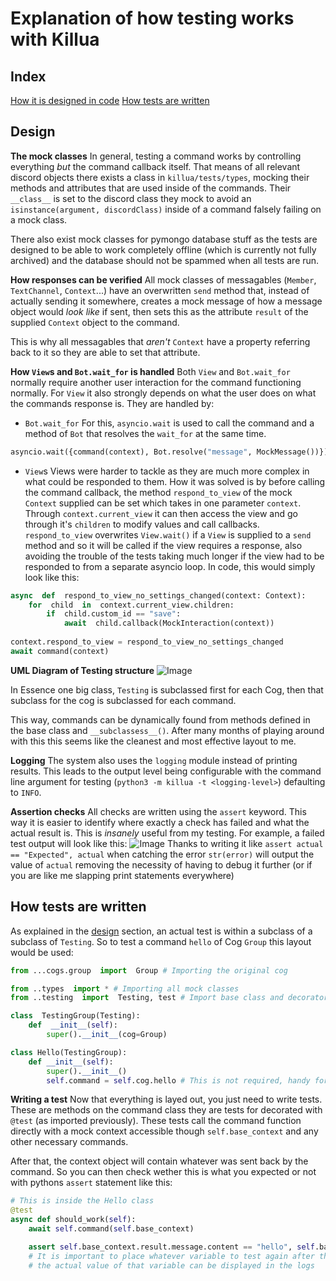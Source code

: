 # Explanation of how testing works with Killua

Index
-

[How it is designed in code](#design)
[How tests are written](#how-tests-are-written)

## Design
__The mock classes__
In general, testing a command works by controlling everything *but* the command callback itself. That means of all relevant discord objects there exists a class in `killua/tests/types`, mocking their methods and attributes that are used inside of the commands. Their `__class__` is set to the discord class they mock to avoid an `isinstance(argument, discordClass)` inside of a command falsely failing on a mock class.

There also exist mock classes for pymongo database stuff as the tests are designed to be able to work completely offline (which is currently not fully archived) and the database should not be spammed when all tests are run.

__How responses can be verified__
All mock classes of messagables (`Member`, `TextChannel`, `Context`...) have an overwritten `send` method that, instead of actually sending it somewhere, creates a mock message of how a message object would *look like* if sent, then sets this as the attribute `result` of the supplied `Context` object to the command. 

This is why all messagables that *aren't* `Context` have a property referring back to it so they are able to set that attribute.

__How `View`s and `Bot.wait_for` is handled__
Both `View` and `Bot.wait_for` normally require another user interaction for the command functioning normally. For `View` it also strongly depends on what the user does on what the commands response is. They are handled by:

+ `Bot.wait_for`
For this, `asyncio.wait` is used to call the command and a method of `Bot` that resolves the `wait_for` at the same time. 
```py
asyncio.wait({command(context), Bot.resolve("message", MockMessage())})
```

+ `View`s
Views were harder to tackle as they are much more complex in what could be responded to them. How it was solved is by before calling the command callback, the method `respond_to_view` of the mock `Context` supplied can be set which takes in one parameter `context`. Through `context.current_view` it can then access the view and go through it's `children` to modify values and call callbacks. 
`respond_to_view` overwrites `View.wait()` if a `View` is supplied to a `send` method and so it will be called if the view requires a response, also avoiding the trouble of the tests taking much longer if the view had to be responded to from a separate asyncio loop. In code, this would simply look like this:
```py
async  def  respond_to_view_no_settings_changed(context: Context):
	for  child  in  context.current_view.children:
		if  child.custom_id == "save":
			await  child.callback(MockInteraction(context))
			
context.respond_to_view = respond_to_view_no_settings_changed
await command(context)
```

__UML Diagram of Testing structure__
![Image](https://imgur.com/a/KVNIBTE)

In Essence one big class, `Testing` is subclassed first for each Cog, then that subclass for the cog is subclassed for each command.

This way, commands can be dynamically found from methods defined in the base class and `__subclassess__()`. After many months of playing around with this this seems like the cleanest and most effective layout to me.

__Logging__
The system also uses the `logging` module instead of printing results. This leads to the output level being configurable with the command line argument for testing (`python3 -m killua -t <logging-level>`) defaulting to `INFO`.

__Assertion checks__
All checks are written using the `assert` keyword. This way it is easier to identify where exactly a check has failed and what the actual result is. This is *insanely* useful from my testing. For example, a failed test output will look like this:
![Image](https://imgur.com/a/kfCNbGs)
Thanks to writing it like `assert actual == "Expected", actual` when catching the error `str(error)` will output the value of `actual` removing the necessity of having to debug it further (or if you are like me slapping print statements everywhere)

## How tests are written
As explained in the [design](#design) section, an actual test is within a subclass of a subclass of `Testing`. So to test a command `hello` of Cog `Group` this layout would be used:

```py
from ...cogs.group  import  Group # Importing the original cog

from ..types  import * # Importing all mock classes
from ..testing  import  Testing, test # Import base class and decorator

class  TestingGroup(Testing):
	def  __init__(self):
		super().__init__(cog=Group)

class Hello(TestingGroup):
	def __init__(self):
		super().__init__()
		self.command = self.cog.hello # This is not required, handy for more dynamic subclasses
```

__Writing a test__
Now that everything is layed out, you just need to write tests. These are methods on the command class they are tests for decorated with `@test` (as imported previously). These tests call the command function directly with a mock context accessible though `self.base_context` and any other necessary commands. 

After that, the context object will contain whatever was sent back by the command. So you can then check wether this is what you expected or not with pythons `assert` statement like this:

```py
# This is inside the Hello class
@test
async def should_work(self):
	await self.command(self.base_context)

	assert self.base_context.result.message.content == "hello", self.base_context.result.message.content
	# It is important to place whatever variable to test again after the comma so if it fails, 
	# the actual value of that variable can be displayed in the logs 
```